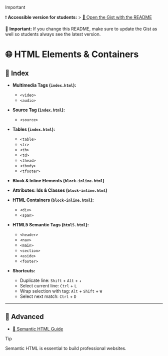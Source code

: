> [!IMPORTANT]
> ❗ **Accessible version for students:** > [🔗 Open the Gist with the README](https://gist.github.com/oriolcortes/6b92dd5983151fccd90594b9e75fbcc1)
>
> 📝 **Important:**
> If you change this README, make sure to update the Gist as well so students always see the latest version.

# 🌐 HTML Elements & Containers

## 📑 Index

- **Multimedia Tags (`index.html`):**

  - `<video>`
  - `<audio>`

- **Source Tag (`index.html`):**

  - `<source>`

- **Tables (`index.html`):**

  - `<table>`
  - `<tr>`
  - `<th>`
  - `<td>`
  - `<thead>`
  - `<tbody>`
  - `<tfooter>`

- **Block & Inline Elements (`block-inline.html`)**

- **Attributes: Ids & Classes (`block-inline.html`)**

- **HTML Containers (`block-inline.html`):**

  - `<div>`
  - `<span>`

- **HTML5 Semantic Tags (`html5.html`):**

  - `<header>`
  - `<nav>`
  - `<main>`
  - `<section>`
  - `<aside>`
  - `<footer>`

- **Shortcuts:**
  - Duplicate line: `Shift` + `Alt` + `↓`
  - Select current line: `Ctrl` + `L`
  - Wrap selection with tag: `Alt` + `Shift` + `W`
  - Select next match: `Ctrl` + `D`

---

## 🚀 Advanced

- [📖 Semantic HTML Guide](https://developer.mozilla.org/en-US/docs/Glossary/Semantics#semantics_in_html)

> [!TIP]
> Semantic HTML is essential to build professional websites.
